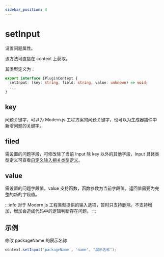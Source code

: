 ```yaml
---
sidebar_position: 4
---
```


# setInput

设置问题属性。

该方法可直接在 context 上获取。

其类型定义为：

```ts
export interface IPluginContext {
  setInput: (key: string, field: string, value: unknown) => void;
  ...
}
```

## key

问题关键字，可以为 Modern.js 工程方案的问题关键字，也可以为生成器插件中新增问题的关键字。

## filed

需设置的问题字段，可修改除了当前 Input 除 key 以外的其他字段，Input 具体类型定义可查看[自定义输入相关类型定义](/docs/apis/generator/plugin/input/type)。

## value

需设置的问题字段值。value 支持函数，函数参数为当前字段值，返回值需要为完整的新的字段值。

:::info
对于 Modern.js 工程类型提供的输入选项，暂时只支持删除，不支持增加，增加会造成代码中的逻辑判断存在问题。
:::

## 示例

修改 packageName 的展示名称

```ts
context.setInput('packageName', 'name', "展示名称");
```
